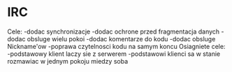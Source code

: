 # IRC
Cele:
-dodac synchronizacje
-dodac ochrone przed fragmentacja danych
-dodac obsluge wielu pokoi
-dodac komentarze do kodu
-dodac obsluge Nickname'ow
-poprawa czytelnosci kodu na samym koncu
Osiagniete cele:
-podstawowy klient laczy sie z serwerem
-podstawowi klienci sa w stanie rozmawiac w jednym pokoju miedzy soba

